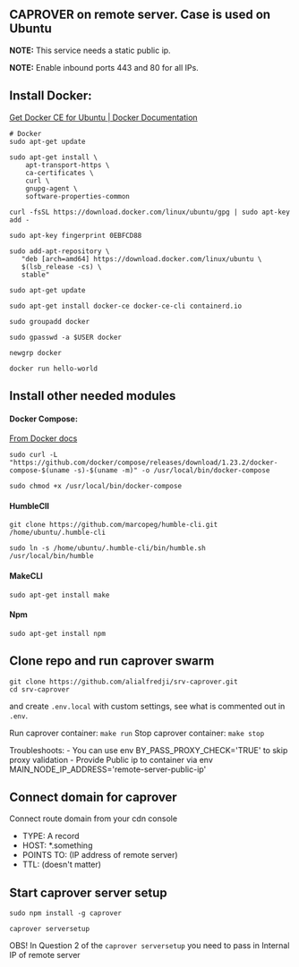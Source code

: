 
## CAPROVER on remote server. Case is used on Ubuntu

**NOTE:** This service needs a static public ip.

**NOTE:** Enable inbound ports 443 and 80 for all IPs.

## Install Docker:
[Get Docker CE for Ubuntu | Docker Documentation](https://docs.docker.com/install/linux/docker-ce/ubuntu/)

```
# Docker
sudo apt-get update

sudo apt-get install \
    apt-transport-https \
    ca-certificates \
    curl \
    gnupg-agent \
    software-properties-common

curl -fsSL https://download.docker.com/linux/ubuntu/gpg | sudo apt-key add -

sudo apt-key fingerprint 0EBFCD88

sudo add-apt-repository \
   "deb [arch=amd64] https://download.docker.com/linux/ubuntu \
   $(lsb_release -cs) \
   stable"
   
sudo apt-get update

sudo apt-get install docker-ce docker-ce-cli containerd.io

sudo groupadd docker

sudo gpasswd -a $USER docker

newgrp docker

docker run hello-world
```

## Install other needed modules

#### Docker Compose:

[From Docker docs](https://docs.docker.com/compose/install/)

```
sudo curl -L "https://github.com/docker/compose/releases/download/1.23.2/docker-compose-$(uname -s)-$(uname -m)" -o /usr/local/bin/docker-compose

sudo chmod +x /usr/local/bin/docker-compose
```

#### HumbleClI

```
git clone https://github.com/marcopeg/humble-cli.git /home/ubuntu/.humble-cli

sudo ln -s /home/ubuntu/.humble-cli/bin/humble.sh /usr/local/bin/humble
```

#### MakeCLI

```
sudo apt-get install make
```

#### Npm

```
sudo apt-get install npm
```

## Clone repo and run caprover swarm

```
git clone https://github.com/alialfredji/srv-caprover.git
cd srv-caprover
```

and create `.env.local` with custom settings, see what is commented out in `.env`.

Run caprover container: `make run`
Stop caprover container: `make stop`


Troubleshoots:
    - You can use env BY_PASS_PROXY_CHECK='TRUE' to skip proxy validation
    - Provide Public ip to container via env MAIN_NODE_IP_ADDRESS='remote-server-public-ip'

## Connect domain for caprover

Connect route domain from your cdn console

- TYPE: A record
- HOST: *.something
- POINTS TO: (IP address of remote server)
- TTL: (doesn't matter)

## Start caprover server setup

```
sudo npm install -g caprover

caprover serversetup
```

OBS! In Question 2 of the `caprover serversetup` you need to pass in Internal IP of remote server
